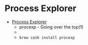# Process Explorer
- [Process Explorer](http://www.newosxbook.com/tools/procexp.html)
  -  procexp - Going over the top(1)
  - 
  - `brew cask install procexp`
